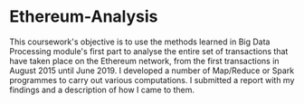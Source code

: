 # Ethereum-Analysis
This coursework's objective is to use the methods learned in Big Data Processing module's first part to analyse the entire set of transactions that have taken place on the Ethereum network, from the first transactions in August 2015 until June 2019. I developed a number of Map/Reduce or Spark programmes to carry out various computations. I submitted a report with my findings and a description of how I came to them.
